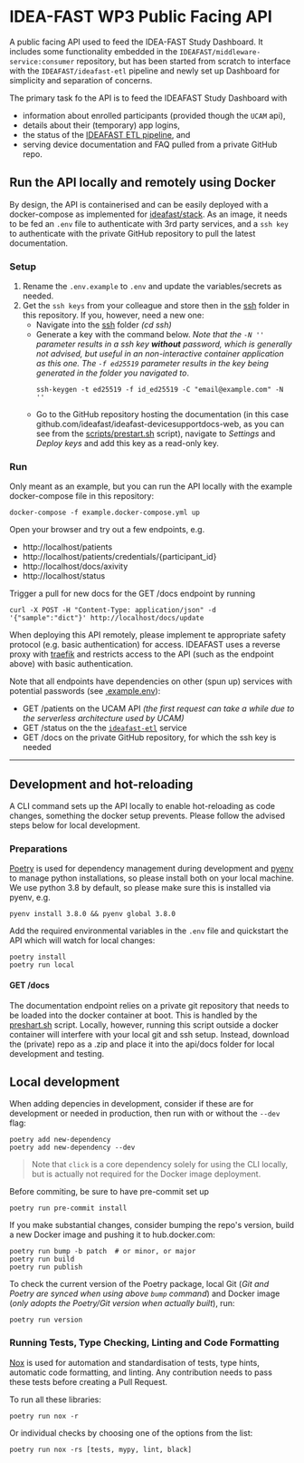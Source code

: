 # IDEA-FAST WP3 Public Facing API

A public facing API used to feed the IDEA-FAST Study Dashboard. It includes some functionality embedded in the `IDEAFAST/middleware-service:consumer` repository, but has been started from scratch to interface with the `IDEAFAST/ideafast-etl` pipeline and newly set up Dashboard for simplicity and separation of concerns.

The primary task fo the API is to feed the IDEAFAST Study Dashboard with

- information about enrolled participants (provided though the `UCAM` api),
- details about their (temporary) app logins,
- the status of the [IDEAFAST ETL pipeline](https://github.com/ideafast/ideafast-etl), and
- serving device documentation and FAQ pulled from a private GitHub repo.

## Run the API locally and remotely using Docker

By design, the API is containerised and can be easily deployed with a docker-compose as implemented for [ideafast/stack](https://github.com/ideafast/stack). As an image, it needs to be fed an `.env` file to authenticate with 3rd party services, and a `ssh key` to authenticate with the private GitHub repository to pull the latest documentation.

### Setup

1. Rename the `.env.example` to `.env` and update the variables/secrets as needed.
2. Get the `ssh keys` from your colleague and store then in the [ssh](ssh) folder in this repository. If you, however, need a new one:
    - Navigate into the [ssh](ssh) folder _(cd ssh)_
    - Generate a key with the command below. _Note that the `-N ''` parameter results in a ssh key **without** password, which is generally not advised, but useful in an non-interactive container application as this one. The `-f ed25519` parameter results in the key being generated in the folder you navigated to_.
        ```shell
        ssh-keygen -t ed25519 -f id_ed25519 -C "email@example.com" -N ''
        ```
    - Go to the GitHub repository hosting the documentation (in this case github.com/ideafast/ideafast-devicesupportdocs-web, as you can see from the [scripts/prestart.sh](scripts/prestart.sh) script), navigate to _Settings_ and _Deploy keys_ and add this key as a read-only key.

### Run

Only meant as an example, but you can run the API locally with the example docker-compose file in this repository:

```shell
docker-compose -f example.docker-compose.yml up
```

Open your browser and try out a few endpoints, e.g.
- http://localhost/patients
- http://localhost/patients/credentials/{participant_id}
- http://localhost/docs/axivity
- http://localhost/status

Trigger a pull for new docs for the GET /docs endpoint by running
```shell
curl -X POST -H "Content-Type: application/json" -d '{"sample":"dict"}' http://localhost/docs/update
```

When deploying this API remotely, please implement te appropriate safety protocol (e.g. basic authentication) for access. IDEAFAST uses a reverse proxy with [traefik](https://traefik.io/) and restricts access to the API (such as the endpoint above) with basic authentication.

Note that all endpoints have dependencies on other (spun up) services with potential passwords (see [.example.env](.example.env)):
- GET /patients on the UCAM API _(the first request can take a while due to the serverless architecture used by UCAM)_
- GET /status on the the [`ideafast-etl`](https://github.com/ideafast/ideafast-etl) service
- GET /docs on the private GitHub repository, for which the ssh key is needed
----

## Development and hot-reloading

A CLI command sets up the API locally to enable hot-reloading as code changes, something the docker setup prevents. Please follow the advised steps below for local development.

### Preparations

[Poetry](https://python-poetry.org/) is used for dependency management during development and [pyenv](https://github.com/pyenv/pyenv) to manage python installations, so please install both on your local machine. We use python 3.8 by default, so please make sure this is installed via pyenv, e.g.

```shell
pyenv install 3.8.0 && pyenv global 3.8.0
```
Add the required environmental variables in the `.env` file and quickstart the API which will watch for local changes:

```shell
poetry install
poetry run local
```

#### GET /docs
The documentation endpoint relies on a private git repository that needs to be loaded into the docker container at boot. This is handled by the [preshart.sh](scripts/prestart.sh) script. Locally, however, running this script outside a docker container will interfere with your local git and ssh setup. Instead, download the (private) repo as a .zip and place it into the api/docs folder for local development and testing.

## Local development

When adding depencies in development, consider if these are for development or needed in production, then run with or without the `--dev` flag:
```shell
poetry add new-dependency
poetry add new-dependency --dev
```

> Note that `click` is a core dependency solely for using the CLI locally, but is actually not required for the Docker image deployment.

Before commiting, be sure to have pre-commit set up

```shell
poetry run pre-commit install
```

If you make substantial changes, consider bumping the repo's version, build a new Docker image and pushing it to hub.docker.com:

```shell
poetry run bump -b patch  # or minor, or major
poetry run build
poetry run publish
```

To check the current version of the Poetry package, local Git (_Git and Poetry are synced when using above `bump` command_) and Docker image (_only adopts the Poetry/Git version when actually built_), run:
```shell
poetry run version
```

### Running Tests, Type Checking, Linting and Code Formatting

[Nox](https://nox.thea.codes/) is used for automation and standardisation of tests, type hints, automatic code formatting, and linting. Any contribution needs to pass these tests before creating a Pull Request.

To run all these libraries:

    poetry run nox -r

Or individual checks by choosing one of the options from the list:

    poetry run nox -rs [tests, mypy, lint, black]
